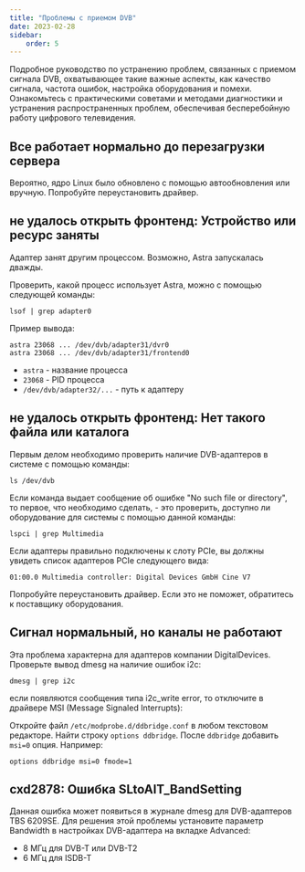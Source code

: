 ```yaml
---
title: "Проблемы с приемом DVB"
date: 2023-02-28
sidebar:
    order: 5
---
```


Подробное руководство по устранению проблем, связанных с приемом сигнала DVB, охватывающее такие важные аспекты, как качество сигнала, частота ошибок, настройка оборудования и помехи. Ознакомьтесь с практическими советами и методами диагностики и устранения распространенных проблем, обеспечивая бесперебойную работу цифрового телевидения.

## Все работает нормально до перезагрузки сервера[](/ru/misc/troubleshooting/dvb/receiving#all-works-fine-until-server-reboot)

Вероятно, ядро Linux было обновлено с помощью автообновления или вручную. Попробуйте переустановить драйвер.

## не удалось открыть фронтенд: Устройство или ресурс заняты[](/ru/misc/troubleshooting/dvb/receiving#failed-to-open-frontend-device-or-resource-busy)

Адаптер занят другим процессом. Возможно, Astra запускалась дважды.

Проверить, какой процесс использует Astra, можно с помощью следующей команды:

```
lsof | grep adapter0
```

Пример вывода:

```
astra 23068 ... /dev/dvb/adapter31/dvr0
astra 23068 ... /dev/dvb/adapter31/frontend0
```

- `astra` - название процесса
- `23068` - PID процесса
- `/dev/dvb/adapter32/...` - путь к адаптеру

## не удалось открыть фронтенд: Нет такого файла или каталога[](/ru/misc/troubleshooting/dvb/receiving#failed-to-open-frontend-no-such-file-or-directory)

Первым делом необходимо проверить наличие DVB-адаптеров в системе с помощью команды:

```
ls /dev/dvb
```

Если команда выдает сообщение об ошибке "No such file or directory", то первое, что необходимо сделать, - это проверить, доступно ли оборудование для системы с помощью данной команды:

```
lspci | grep Multimedia
```

Если адаптеры правильно подключены к слоту PCIe, вы должны увидеть список адаптеров PCIe следующего вида:

```
01:00.0 Multimedia controller: Digital Devices GmbH Cine V7
```

Попробуйте переустановить драйвер. Если это не поможет, обратитесь к поставщику оборудования.

## Сигнал нормальный, но каналы не работают[](/ru/misc/troubleshooting/dvb/receiving#signal-is-fine-but-channels-not-working)

Эта проблема характерна для адаптеров компании DigitalDevices. Проверьте вывод dmesg на наличие ошибок i2c:

```
dmesg | grep i2c
```

если появляются сообщения типа i2c\_write error, то отключите в драйвере MSI (Message Signaled Interrupts):

Откройте файл `/etc/modprobe.d/ddbridge.conf` в любом текстовом редакторе. Найти строку `options ddbridge`. После `ddbridge` добавить `msi=0` опция. Например:

```
options ddbridge msi=0 fmode=1
```

## cxd2878: Ошибка SLtoAIT\_BandSetting[](/ru/misc/troubleshooting/dvb/receiving#cxd2878-sltoait_bandsetting-error)

Данная ошибка может появиться в журнале dmesg для DVB-адаптеров TBS 6209SE. Для решения этой проблемы установите параметр Bandwidth в настройках DVB-адаптера на вкладке Advanced:

- 8 МГц для DVB-T или DVB-T2
- 6 МГц для ISDB-T

